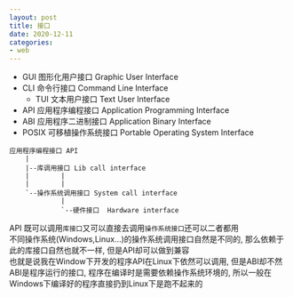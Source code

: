 ```yaml
---
layout: post
title: 接口
date: 2020-12-11
categories:
- web
---
```

* GUI 图形化用户接口 Graphic User Interface<br>
* CLI 命令行接口 Command Line Interface<br>
	* TUI 文本用户接口 Text User Interface<br>
* API 应用程序编程接口 Application Programming Interface<br>
* ABI 应用程序二进制接口 Application Binary Interface<br>
* POSIX 可移植操作系统接口 Portable Operating System Interface<br>

```
应用程序编程接口 API
    |
    |--库调用接口 Lib call interface
    |        |
    |        |    
    `--操作系统调用接口 System call interface
             |
             `--硬件接口  Hardware interface
```
API 既可以调用`库接口`又可以直接去调用`操作系统接口`还可以二者都用<br>
不同操作系统(Windows,Linux...)的操作系统调用接口自然是不同的, 那么依赖于此的库接口自然也就不一样, 但是API却可以做到兼容<br>
也就是说我在Window下开发的程序API在Linux下依然可以调用, 但是ABI却不然<br>
ABI是程序运行的接口, 程序在编译时是需要依赖操作系统环境的, 所以一般在Windows下编译好的程序直接扔到Linux下是跑不起来的<br>

